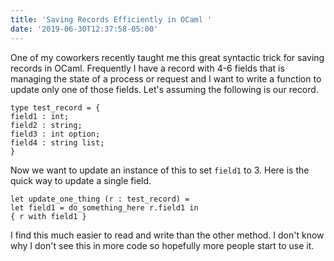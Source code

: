 ```yaml
---
title: 'Saving Records Efficiently in OCaml '
date: '2019-06-30T12:37:58-05:00'
---
```

One of my coworkers recently taught me this great syntactic trick for saving records in OCaml. Frequently I have a record with 4-6 fields that is managing the state of a process or request and I want to write a function to update only one of those fields. Let's assuming the following is our record.
```
type test_record = {
field1 : int;
field2 : string;
field3 : int option;
field4 : string list;
}
```
Now we want to update an instance of this to set `field1` to 3. Here is the quick way to update a single field.
```
let update_one_thing (r : test_record) =
let field1 = do_something_here r.field1 in
{ r with field1 }
```
I find this much easier to read and write than the other method. I don't know why I don't see this in more code so hopefully more people start to use it.
